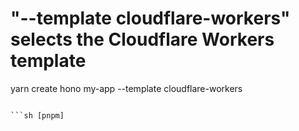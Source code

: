 # "--template cloudflare-workers" selects the Cloudflare Workers template
yarn create hono my-app --template cloudflare-workers
```

```sh [pnpm]